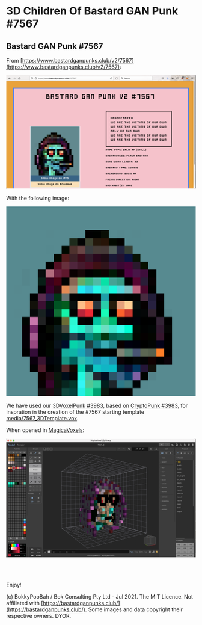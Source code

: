 # 3D Children Of Bastard GAN Punk #7567

## Bastard GAN Punk #7567
From [https://www.bastardganpunks.club/v2/7567](https://www.bastardganpunks.club/v2/7567):

<kbd><img src="media/7567_ScreenShot.png" /></kbd>

With the following image:

<kbd><img src="media/7567_QmTr4fmX3BRsSFjhqouW8YYgQGpdRnpuy7d5dTbrQGRn4j.png" /></kbd>

We have used our [3DVoxelPunk #3983](https://opensea.io/assets/0x495f947276749ce646f68ac8c248420045cb7b5e/10011057856512296296013289979640135050179181920147171282386746784288702726145), based on [CryptoPunk #3983](https://www.larvalabs.com/cryptopunks/details/3983), for inspration in the creation of the #7567 starting template [media/7567_3DTemplate.vox](media/7567_3DTemplate.vox).

When opened in [MagicaVoxels](https://ephtracy.github.io/):

<kbd><img src="media/7567_3DTemplate_ScreenShot.png" /></kbd>

<br />

<br />

Enjoy!

(c) BokkyPooBah / Bok Consulting Pty Ltd - Jul 2021. The MIT Licence. Not affiliated with [https://bastardganpunks.club/](https://bastardganpunks.club/). Some images and data copyright their respective owners. DYOR.

